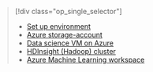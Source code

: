 > [!div class="op_single_selector"]
> 
> * [Set up environment](../articles/machine-learning/machine-learning-data-science-environment-setup.md)
> * [Azure storage-account](../articles/storage/storage-create-storage-account.md)
> * [Data science VM on Azure](../articles/machine-learning/machine-learning-data-science-virtual-machines.md)
> * [HDInsight (Hadoop) cluster](../articles/machine-learning/machine-learning-data-science-customize-hadoop-cluster.md)
> * [Azure Machine Learning workspace](../articles/machine-learning/machine-learning-create-workspace.md)
> 
> 

